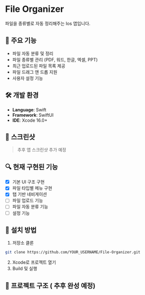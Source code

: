 # File Organizer

파일을 종류별로 자동 정리해주는 Ios 앱입니다.

## 📌 주요 기능

- 파일 자동 분류 및 정리
- 파일 종류별 관리 (PDF, 워드, 한글, 엑셀, PPT)
- 최근 업로드된 파일 목록 제공
- 파일 드래그 앤 드롭 지원
- 사용자 설정 기능

## 🛠 개발 환경

- **Language**: Swift
- **Framework**: SwiftUI
- **IDE**: Xcode 16.0+

## 📱 스크린샷

> 추후 앱 스크린샷 추가 예정

## 🔍 현재 구현된 기능

- [x] 기본 UI 구조 구현
- [x] 파일 타입별 메뉴 구현
- [x] 탭 기반 네비게이션
- [ ] 파일 업로드 기능
- [ ] 파일 자동 분류 기능
- [ ] 설정 기능

## 🚀 설치 방법

1. 저장소 클론
```bash
git clone https://github.com/YOUR_USERNAME/File-Organizer.git
```

2. Xcode로 프로젝트 열기
3. Build 및 실행

## 📂 프로젝트 구조 ( 추후 완성 예정)